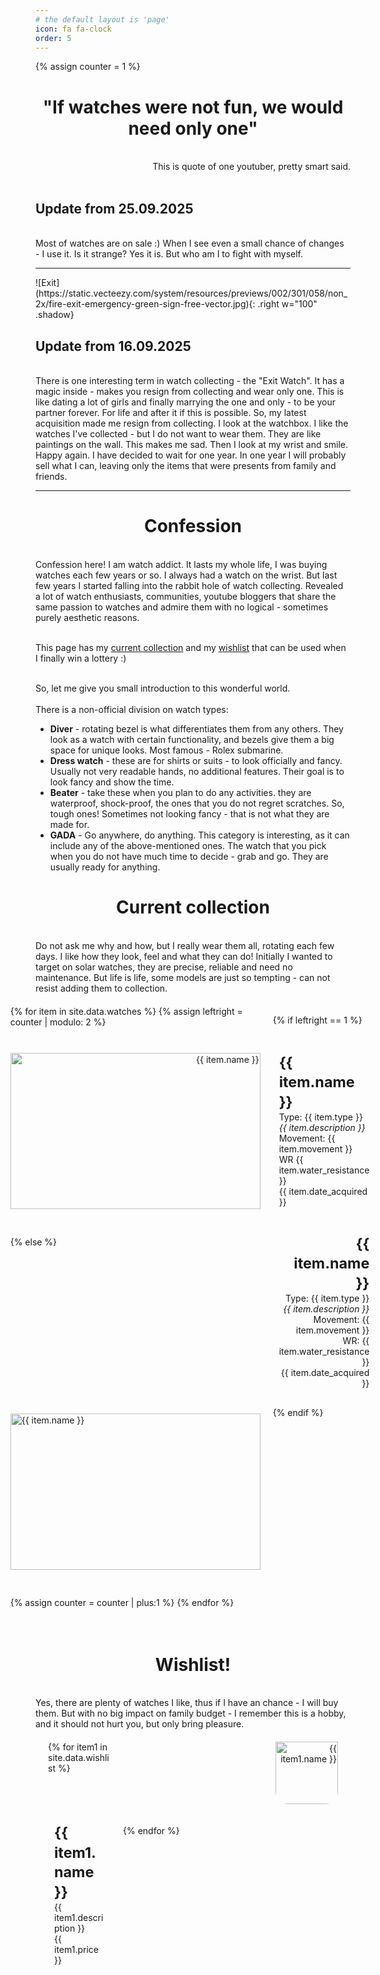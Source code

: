 ```yaml
---
# the default layout is 'page'
icon: fa fa-clock
order: 5
---
```

{% assign counter = 1 %}

<style>
    .item_name {
    font-weight:bold;
    font-size: 1.46rem;
    line-height: 1.35;
    }
    .container {
        display:grid;
        place-content: center;
        grid-template-columns: 1fr 1fr;
        gap: 20px;
    }
    .container_wishlist {
        display:grid;
        place-content: center;
        grid-template-columns: 100px 1fr;
        gap: 20px;
    }    
    .container > div {
        padding: 10px 0px;
    }         

    .container > div > a > img {
    border-width: 12px;
    border-style: solid;
    border-image: url("/assets/img/images/png-transparent-frame-border-silver.png") 16 stretch;   }

@media (max-width: 400px) {
    .container {
        display:grid;  
        grid-template-columns: 1fr;
    }
    .container > div {
        text-align: center !important;
        width:100%;
    }
    .container > div > a > img {
        border-radius: 20px !important;
    }    
    .mobile_hide {
        display: none;
    }
    .mobile_show {
        display: block !important;
    }
    .p_b_30 {
        padding-bottom: 30px !important;
    }
    .p_b_0 {
        padding-bottom: 0px !important;
    }    
    .p_t_0 {
        padding-top: 0px !important;
    }

#post-list .card , {
    border-radius:14px;
    border-width: 12px;
    border-style: solid;
    border-image: url("/assets/img/images/png-transparent-frame-border-silver.png") 18 stretch;
    border-image-outset: 0px;
    background: var(--card-bg);
}


}

</style>    

<H1 style="text-align:center">"If watches were not fun, we would need only one"</H1><br>
<div width="100%" style="text-align:right">This is quote of one youtuber, pretty smart said.</div><br>


<H2>Update from 25.09.2025</H2><br>
Most of watches are on sale :) When I see even a small chance of changes - I use it. Is it strange? Yes it is. But who am I to fight with myself.


<hr>
![Exit](https://static.vecteezy.com/system/resources/previews/002/301/058/non_2x/fire-exit-emergency-green-sign-free-vector.jpg){: .right w="100" .shadow}
<H2>Update from 16.09.2025</H2><br>
There is one interesting term in watch collecting - the "Exit Watch". It has a magic inside - makes you resign from collecting and wear only one. This is like dating a lot of girls and finally marrying the one and only - to be your partner forever. For life and after it if this is possible. So, my latest acquisition made me resign from collecting. I look at the watchbox. I like the watches I've collected - but I do not want to wear them. They are like paintings on the wall. This makes me sad. Then I look at my wrist and smile. Happy again. I have decided to wait for one year. In one year I will probably sell what I can, leaving only the items that were presents from family and friends.


<hr>
<H1 style="text-align:center">Confession</H1><br>
<div width="100%" style="text-align:left">
Confession here! I am watch addict. It lasts my whole life, I was buying watches each few years or so. I always had a watch on the wrist. But last few years I started falling into the rabbit hole of watch collecting. Revealed a lot of watch enthusiasts, communities, youtube bloggers that share the same passion to watches and admire them with no logical - sometimes purely aesthetic reasons.<br><br>

This page has my <a href="#current_collection">current collection</a> and my <a href="#wishlist_collection">wishlist</a> that can be used when I finally win a lottery :)<br><br>

So, let me give you small introduction to this wonderful world.<br><br>
There is a non-official division on watch types:<br>
<ul>
<li><b>Diver</b> - rotating bezel is what differentiates them from any others. They look as a watch with certain functionality, and bezels give them a big space for unique looks. Most famous - Rolex submarine.</li>
<li><b>Dress watch</b> - these are for shirts or suits - to look officially and fancy. Usually not very readable hands, no additional features. Their goal is to look fancy and show the time.</li>
<li><b>Beater</b> - take these when you plan to do any activities. they are waterproof, shock-proof, the ones that you do not regret scratches. So, tough ones! Sometimes not looking fancy - that is not what they are made for.</li>
<li><b>GADA</b> - Go anywhere, do anything. This category is interesting, as it can include any of the above-mentioned ones. The watch that you pick when you do not have much time to decide - grab and go. They are usually ready for anything.</li>
</ul>
</div>


<H1 id="current_collection" style="text-align:center">Current collection</H1><br>
Do not ask me why and how, but I really wear them all, rotating each few days. I like how they look, feel and what they can do! Initially I wanted to target on solar watches, they are precise, reliable and need no maintenance. But life is life, some models are just so tempting - can not resist adding them to collection.<br>

<div class="container" style="padding: 20px">
{% for item in site.data.watches %}
{% assign leftright = counter | modulo: 2 %}

{% if leftright == 1 %}
<div class="p_b_0" style="text-align: right">
<img alt="{{ item.name }}" src="{{item.image}}" style="object-fit: cover; width:400px; height:250px;"></div>
<div class="p_b_30 p_t_0" style="padding:10px; text-align: left; justify-self: stretch;">
<span class="item_name">{{ item.name }}</span><br>
Type: {{ item.type }}<br>
<i>{{ item.description }}</i><br>
Movement: {{ item.movement }}<br>
WR {{ item.water_resistance }}<br>
{{ item.date_acquired }}<br>
</div>

{% else %}
<div class="p_b_0" class="mobile_show" style="text-align: left; display: none;">
<img class="mobile_show" alt="{{ item.name }}" src="{{item.image}}" style="display: none; object-fit: cover; width:400px; height:250px">
</div>
<div class="p_b_30 p_t_0" style="padding:10px; text-align: right">
<span class="item_name">{{ item.name }}</span><br>
Type: {{ item.type }}<br>
<i>{{ item.description }}</i><br>
Movement: {{ item.movement }}<br>
WR: {{ item.water_resistance }}<br>
{{ item.date_acquired }}<br>
</div>
<div class="mobile_hide" style="text-align: left">
<img class="mobile_hide" alt="{{ item.name }}" src="{{item.image}}" style="object-fit: cover; width:400px; height:250px">
</div>
{% endif %}

{% assign counter = counter | plus:1 %}
{% endfor %}
</div>





<H1 id="wishlist_collection" style="text-align:center">Wishlist!</H1><br>
Yes, there are plenty of watches I like, thus if I have an chance - I will buy them. But with no big impact on family budget - I remember this is a hobby, and it should not hurt you, but only bring pleasure.<br>

<div class="container_wishlist" style="padding: 20px">
{% for item1 in site.data.wishlist %}

<div class="p_b_0" style="text-align: right">
<img alt="{{ item1.name }}" src="{{item1.image}}" style="object-fit: cover; width:100px; height:100px; border-radius: 0px 0px 20px 20px;"></div>
<div class="p_b_30 p_t_0" style="padding:10px; text-align: left; justify-self: stretch;">
<span class="item_name">{{ item1.name }}</span><br>
{{ item1.description }}<br>
{{ item1.price }}<br>
</div>

{% endfor %}
</div>
